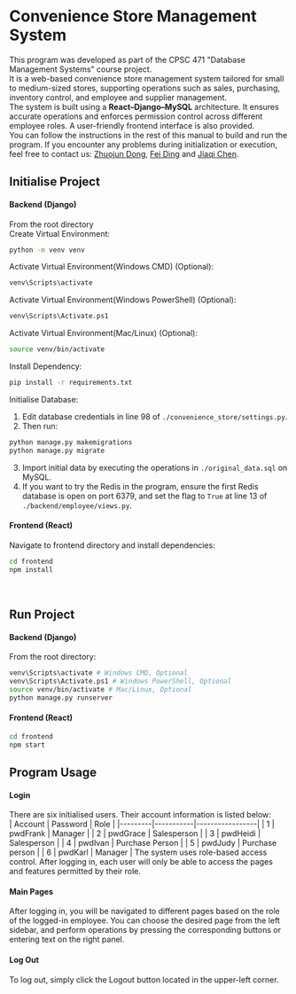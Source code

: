 # Convenience Store Management System
This program was developed as part of the CPSC 471 "Database Management Systems" course project.\
It is a web-based convenience store management system tailored for small to medium-sized stores, supporting operations such as sales, purchasing, inventory control, and employee and supplier management.\
The system is built using a **React–Django–MySQL** architecture. It ensures accurate operations and enforces permission control across different employee roles. A user-friendly frontend interface is also provided.\
You can follow the instructions in the rest of this manual to build and run the program. If you encounter any problems during initialization or execution, feel free to contact us: [Zhuojun Dong](https://github.com/AlbertDG11), [Fei Ding](https://github.com/DingFei1) and [Jiaqi Chen](https://github.com/Jiaqichen2).
## Initialise Project
#### Backend (Django)
From the root directory<br>
Create Virtual Environment:
```bash
python -m venv venv
```

Activate Virtual Environment(Windows CMD) (Optional):
```bash
venv\Scripts\activate
```

Activate Virtual Environment(Windows PowerShell) (Optional):
```bash
venv\Scripts\Activate.ps1
```

Activate Virtual Environment(Mac/Linux) (Optional):
```bash
source venv/bin/activate
```

Install Dependency:
```bash
pip install -r requirements.txt
```

Initialise Database:<br>
1. Edit database credentials in line 98 of `./convenience_store/settings.py`.
2. Then run:
```bash
python manage.py makemigrations
python manage.py migrate
```
3. Import initial data by executing the operations in `./original_data.sql` on MySQL.<br>
4. If you want to try the Redis in the program, ensure the first Redis database is open on port 6379, and set the flag to `True` at line 13 of `./backend/employee/views.py`.

#### Frontend (React)
Navigate to frontend directory and install dependencies:
```bash
cd frontend
npm install
```
<br>

## Run Project
#### Backend (Django)
From the root directory:
```bash
venv\Scripts\activate # Windows CMD, Optional
venv\Scripts\Activate.ps1 # Windows PowerShell, Optional
source venv/bin/activate # Mac/Linux, Optional
python manage.py runserver
```

#### Frontend (React)
```bash
cd frontend
npm start
```

## Program Usage
#### Login
There are six initialised users. Their account information is listed below:<br>
| Account | Password  | Role            |
|---------|-----------|-----------------|
| 1       | pwdFrank  | Manager         |
| 2       | pwdGrace  | Salesperson     |
| 3       | pwdHeidi  | Salesperson     |
| 4       | pwdIvan   | Purchase Person |
| 5       | pwdJudy   | Purchase person |
| 6       | pwdKarl   | Manager         |
The system uses role-based access control. After logging in, each user will only be able to access the pages and features permitted by their role.
#### Main Pages
After logging in, you will be navigated to different pages based on the role of the logged-in employee. You can choose the desired page from the left sidebar, and perform operations by pressing the corresponding buttons or entering text on the right panel.

#### Log Out
To log out, simply click the Logout button located in the upper-left corner.